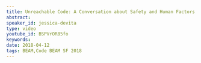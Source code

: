 ```yaml
---
title: Unreachable Code: A Conversation about Safety and Human Factors - Code BEAM SF
abstract: 
speaker_id: jessica-devita
type: video
youtube_id: BSPVrOR85fo
keywords: 
date: 2018-04-12
tags: BEAM,Code BEAM SF 2018
---
```


